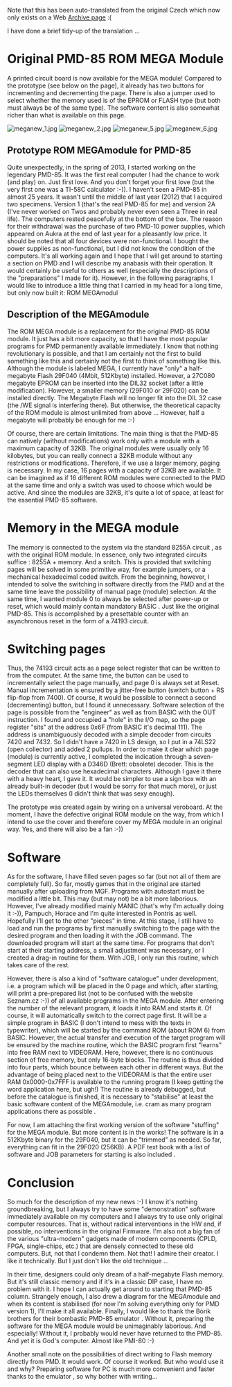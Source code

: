 Note that this has been auto-translated from the original Czech which now only exists on a Web [Archive page](https://web.archive.org/web/20170906110934/http://www.nostalcomp.cz/pmd_megamodul.php) :(<br>

I have done a brief tidy-up of the translation ... <br>

# Original PMD-85 ROM MEGA Module
A printed circuit board is now available for the MEGA module! Compared to the prototype (see below on the page), it already has two buttons for incrementing and decrementing the page. There is also a jumper used to select whether the memory used is of the EPROM or FLASH type (but both must always be of the same type). The software content is also somewhat richer than what is available on this page. <br>

![meganew_1.jpg](meganew_1.jpg)
![meganew_2.jpg](meganew_2.jpg)
![meganew_5.jpg](meganew_5.jpg)
![meganew_6.jpg](meganew_6.jpg)

## Prototype ROM MEGAmodule for PMD-85
Quite unexpectedly, in the spring of 2013, I started working on the legendary PMD-85. It was the first real computer I had the chance to work (and play) on. Just first love. And you don't forget your first love (but the very first one was a TI-58C calculator :-)). I haven't seen a PMD-85 in almost 25 years. It wasn't until the middle of last year (2012) that I acquired two specimens. Version 1 (that's the real PMD-85 for me) and version 2A (I've never worked on Twos and probably never even seen a Three in real life). The computers rested peacefully at the bottom of the box. The reason for their withdrawal was the purchase of two PMD-10 power supplies, which appeared on Aukra at the end of last year for a pleasantly low price. It should be noted that all four devices were non-functional. I bought the power supplies as non-functional, but I did not know the condition of the computers. It's all working again and I hope that I will get around to starting a section on PMD and I will describe my anabasis with their operation. It would certainly be useful to others as well (especially the descriptions of the "preparations" I made for it). However, in the following paragraphs, I would like to introduce a little thing that I carried in my head for a long time, but only now built it: ROM MEGAmodul

## Description of the MEGAmodule
The ROM MEGA module is a replacement for the original PMD-85 ROM module. It just has a bit more capacity, so that I have the most popular programs for PMD permanently available immediately. I know that nothing revolutionary is possible, and that I am certainly not the first to build something like this and certainly not the first to think of something like this. Although the module is labeled MEGA, I currently have "only" a half-megabyte Flash 29F040 (4Mbit, 512Kbyte) installed. However, a 27C080 megabyte EPROM can be inserted into the DIL32 socket (after a little modification). However, a smaller memory (29F010 or 29F020) can be installed directly. The Megabyte Flash will no longer fit into the DIL 32 case (the /WE signal is interfering there). But otherwise, the theoretical capacity of the ROM module is almost unlimited from above ... However, half a megabyte will probably be enough for me :-)

Of course, there are certain limitations. The main thing is that the PMD-85 can natively (without modifications) work only with a module with a maximum capacity of 32KB. The original modules were usually only 16 kilobytes, but you can really connect a 32KB module without any restrictions or modifications. Therefore, if we use a larger memory, paging is necessary. In my case, 16 pages with a capacity of 32KB are available. It can be imagined as if 16 different ROM modules were connected to the PMD at the same time and only a switch was used to choose which would be active. And since the modules are 32KB, it's quite a lot of space, at least for the essential PMD-85 software.

# Memory in the MEGA module
The memory is connected to the system via the standard 8255A circuit , as with the original ROM module. In essence, only two integrated circuits suffice : 8255A + memory. And a snitch. This is provided that switching pages will be solved in some primitive way, for example jumpers, or a mechanical hexadecimal coded switch. From the beginning, however, I intended to solve the switching in software directly from the PMD and at the same time leave the possibility of manual page (module) selection. At the same time, I wanted module 0 to always be selected after power-up or reset, which would mainly contain mandatory BASIC . Just like the original PMD-85. This is accomplished by a presettable counter with an asynchronous reset in the form of a 74193 circuit.

# Switching pages
Thus, the 74193 circuit acts as a page select register that can be written to from the computer. At the same time, the button can be used to incrementally select the page manually, and page 0 is always set at Reset. Manual incrementation is ensured by a jitter-free button (switch button + RS flip-flop from 7400). Of course, it would be possible to connect a second (decrementing) button, but I found it unnecessary. Software selection of the page is possible from the "engineer" as well as from BASIC with the OUT instruction. I found and occupied a "hole" in the I/O map, so the page register "sits" at the address 0x6F (from BASIC it's decimal 111). The address is unambiguously decoded with a simple decoder from circuits 7420 and 7432. So I didn't have a 7420 in LS design, so I put in a 74LS22 (open collector) and added 2 pullups. In order to make it clear which page (module) is currently active, I completed the indication through a seven-segment LED display with a D346D (Brett: obsolete) decoder. This is the decoder that can also use hexadecimal characters. Although I gave it there with a heavy heart, I gave it. It would be simpler to use a sign box with an already built-in decoder (but I would be sorry for that much more), or just the LEDs themselves (I didn't think that was sexy enough).

The prototype was created again by wiring on a universal veroboard. At the moment, I have the defective original ROM module on the way, from which I intend to use the cover and therefore cover my MEGA module in an original way. Yes, and there will also be a fan :-))

# Software
As for the software, I have filled seven pages so far (but not all of them are completely full). So far, mostly games that in the original are started manually after uploading from MGF. Programs with autostart must be modified a little bit. This may (but may not) be a bit more laborious. However, I've already modified mainly MANIC (that's why I'm actually doing it :-)), Pampuch, Horace and I'm quite interested in Pontris as well. Hopefully I'll get to the other "pieces" in time. At this stage, I still have to load and run the programs by first manually switching to the page with the desired program and then loading it with the JOB command. The downloaded program will start at the same time. For programs that don't start at their starting address, a small adjustment was necessary, or I created a drag-in routine for them. With JOB, I only run this routine, which takes care of the rest.

However, there is also a kind of "software catalogue" under development, i.e. a program which will be placed in the 0 page and which, after starting, will print a pre-prepared list (not to be confused with the website Seznam.cz :-)) of all available programs in the MEGA module. After entering the number of the relevant program, it loads it into RAM and starts it. Of course, it will automatically switch to the correct page first. It will be a simple program in BASIC (I don't intend to mess with the texts in typewriter), which will be started by the command ROM (about ROM 6) from BASIC. However, the actual transfer and execution of the target program will be ensured by the machine routine, which the BASIC program first "learns" into free RAM next to VIDEORAM. Here, however, there is no continuous section of free memory, but only 16-byte blocks. The routine is thus divided into four parts, which bounce between each other in different ways. But the advantage of being placed next to the VIDEORAM is that the entire user RAM 0x0000-0x7FFF is available to the running program (I keep getting the word application here, but ugh!) The routine is already debugged, but before the catalogue is finished, it is necessary to "stabilise" at least the basic software content of the MEGAmodule, i.e. cram as many program applications there as possible .

For now, I am attaching the first working version of the software "stuffing" for the MEGA module. But more content is in the works! The software is in a 512Kbyte binary for the 29F040, but it can be "trimmed" as needed. So far, everything can fit in the 29F020 (256KB). A PDF text book with a list of software and JOB parameters for starting is also included .

# Conclusion
So much for the description of my new news :-) I know it's nothing groundbreaking, but I always try to have some "demonstration" software immediately available on my computers and I always try to use only original computer resources. That is, without radical interventions in the HW and, if possible, no interventions in the original Firmware. I'm also not a big fan of the various "ultra-modern" gadgets made of modern components (CPLD, FPGA, single-chips, etc.) that are densely connected to these old computers. But, not that I condemn them. Not that! I admire their creator. I like it technically. But I just don't like the old technique ...

In their time, designers could only dream of a half-megabyte Flash memory. But it's still classic memory and if it's in a classic DIP case, I have no problem with it. I hope I can actually get around to starting that PMD-85 column. Strangely enough, I also drew a diagram for the MEGAmodule and when its content is stabilised (for now I'm solving everything only for PMD version 1), I'll make it all available. Finally, I would like to thank the Bórik brothers for their bombastic PMD-85 emulator . Without it, preparing the software for the MEGA module would be unimaginably laborious. And especially! Without it, I probably would never have returned to the PMD-85. And yet it is God's computer. Almost like PMI-80 :-)

Another small note on the possibilities of direct writing to Flash memory directly from PMD. It would work. Of course it worked. But who would use it and why? Preparing software for PC is much more convenient and faster thanks to the emulator , so why bother with writing...
